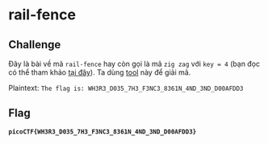 # rail-fence
## Challenge

Đây là bài về mã `rail-fence` hay còn gọi là mã `zig zag` với `key = 4` (bạn đọc có thể tham khảo [tại đây](https://en.wikipedia.org/wiki/Rail_fence_cipher)). Ta dùng [tool](https://www.boxentriq.com/code-breaking/rail-fence-cipher) này để giải mã.

Plaintext: `The flag is: WH3R3_D035_7H3_F3NC3_8361N_4ND_3ND_D00AFDD3`

## Flag
**`picoCTF{WH3R3_D035_7H3_F3NC3_8361N_4ND_3ND_D00AFDD3}`**
